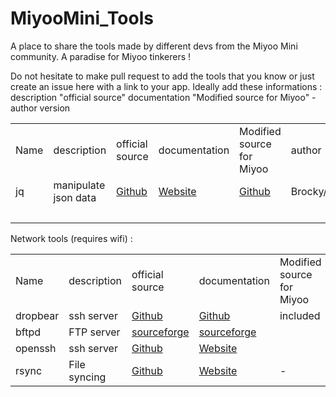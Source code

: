 # MiyooMini_Tools
 
A place to share the tools made by different devs from the Miyoo Mini community. 
A paradise for Miyoo tinkerers !

Do not hesitate to make pull request to add the tools that you know or just create an issue here with a link to your app.
Ideally add these informations : 
description "official source" documentation "Modified source for Miyoo" - author  version



<table><tbody><tr><td style="height:43.2pt;width:62pt;">Name</td><td style="border-left-style:none;width:62pt;">description</td><td style="border-left-style:none;width:62pt;">official source</td><td style="border-left-style:none;width:62pt;">documentation</td><td style="border-left-style:none;width:62pt;">Modified source for Miyoo</td><td style="border-left-style:none;width:62pt;">author</td><td style="border-left-style:none;width:62pt;">version</td></tr><tr><td style="border-top-style:none;height:28.8pt;width:62pt;">jq</td><td style="border-left-style:none;border-top-style:none;width:62pt;">manipulate json data</td><td style="border-left-style:none;border-top-style:none;width:62pt;"><a href="https://github.com/stedolan/jq">Github</a></td><td style="border-left-style:none;border-top-style:none;width:62pt;"><a href="https://stedolan.github.io/jq/manual/">Website</a></td><td style="border-left-style:none;border-top-style:none;width:62pt;"><a href="https://github.com/Brocky/jq-miyoo-mini/">Github</a></td><td style="border-left-style:none;border-top-style:none;width:62pt;">Brocky/low_k0</td><td style="border-left-style:none;border-top-style:none;text-align:right;width:62pt;">1.6</td></tr><tr><td style="border-top-style:none;height:14.4pt;width:62pt;">&nbsp;</td><td style="border-left-style:none;border-top-style:none;width:62pt;">&nbsp;</td><td style="border-left-style:none;border-top-style:none;width:62pt;">&nbsp;</td><td style="border-left-style:none;border-top-style:none;width:62pt;">&nbsp;</td><td style="border-left-style:none;border-top-style:none;width:62pt;">&nbsp;</td><td style="border-left-style:none;border-top-style:none;width:62pt;">&nbsp;</td><td style="border-left-style:none;border-top-style:none;width:62pt;">&nbsp;</td></tr></tbody></table>





Network tools (requires wifi) :

<table><tbody><tr><td style="height:43.2pt;width:62pt;">Name</td><td style="border-left-style:none;width:62pt;">description</td><td style="border-left-style:none;width:62pt;">official source</td><td style="border-left-style:none;width:62pt;">documentation</td><td style="border-left-style:none;width:62pt;">Modified source for Miyoo</td><td style="border-left-style:none;width:62pt;">author</td><td style="border-left-style:none;width:62pt;">version</td></tr><tr><td style="border-top-style:none;height:14.4pt;width:62pt;">dropbear</td><td style="border-left-style:none;border-top-style:none;width:62pt;">ssh server</td><td style="border-left-style:none;border-top-style:none;width:62pt;"><a href="https://github.com/mkj/dropbear">Github</a></td><td style="border-left-style:none;border-top-style:none;width:62pt;"><a href="https://github.com/mkj/dropbear#readme">Github</a></td><td style="border-left-style:none;border-top-style:none;width:62pt;">included</td><td>tuff &amp; XD</td><td style="border-top-style:none;width:62pt;">&nbsp;</td></tr><tr><td style="border-top-style:none;height:14.4pt;width:62pt;">bftpd</td><td style="border-left-style:none;border-top-style:none;width:62pt;">FTP server</td><td style="border-left-style:none;border-top-style:none;width:62pt;"><a href="https://sourceforge.net/projects/bftpd/">sourceforge</a></td><td style="border-left-style:none;border-top-style:none;width:62pt;"><a href="https://bftpd.sourceforge.net/doc/en/bftpddoc-en.html">sourceforge</a></td><td style="border-left-style:none;border-top-style:none;width:62pt;">&nbsp;</td><td style="border-left-style:none;width:62pt;">Schmurtz</td><td style="border-left-style:none;border-top-style:none;text-align:right;width:62pt;">6.1</td></tr><tr><td style="border-top-style:none;height:14.4pt;width:62pt;">openssh</td><td style="border-left-style:none;border-top-style:none;width:62pt;">ssh server</td><td style="border-left-style:none;border-top-style:none;width:62pt;"><a href="https://github.com/openssh/openssh-portable">Github</a></td><td style="border-left-style:none;border-top-style:none;width:62pt;"><a href="https://www.openssh.com/manual.html">Website</a></td><td style="border-left-style:none;border-top-style:none;width:62pt;">&nbsp;</td><td style="border-left-style:none;border-top-style:none;width:62pt;">Schmurtz</td><td style="border-left-style:none;border-top-style:none;width:62pt;">&nbsp;</td></tr><tr><td style="border-top-style:none;height:14.4pt;width:62pt;">rsync</td><td style="border-left-style:none;border-top-style:none;width:62pt;">File syncing</td><td style="border-left-style:none;border-top-style:none;width:62pt;"><a href="https://github.com/WayneD/rsync">Github</a></td><td style="border-left-style:none;border-top-style:none;width:62pt;"><a href="https://rsync.samba.org/documentation.html">Website</a></td><td style="border-left-style:none;border-top-style:none;width:62pt;">-</td><td style="border-left-style:none;border-top-style:none;width:62pt;">tuff</td><td style="border-left-style:none;border-top-style:none;width:62pt;">&nbsp;</td></tr></tbody></table>






